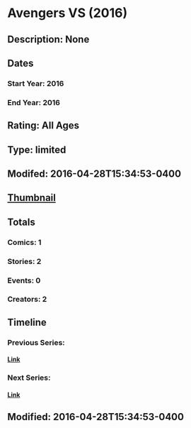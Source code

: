 # Avengers VS (2016)
## Description: None
## Dates
### Start Year: 2016
### End Year: 2016
## Rating: All Ages
## Type: limited
## Modifed: 2016-04-28T15:34:53-0400
## [Thumbnail](http://i.annihil.us/u/prod/marvel/i/mg/9/90/572265becf62e.jpg)
## Totals
### Comics: 1
### Stories: 2
### Events: 0
### Creators: 2
## Timeline
### Previous Series: 
#### [Link]()
### Next Series: 
#### [Link]()
## Modified: 2016-04-28T15:34:53-0400
